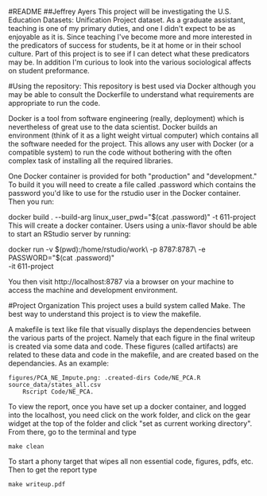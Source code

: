 #README
##Jeffrey Ayers
This project will be investigating the U.S. Education Datasets: Unification Project dataset. As a graduate assistant, teaching is one of my primary duties, and one I didn't expect to be as enjoyable as it is. Since teaching I've become more and more interested in the predicators of success for students, be it at home or in their school culture. Part of this project is to see if I can detect what these predicators may be. In addition I'm curious to look into the various sociological affects on student preformance.


#Using the repository:
This repository is best used via Docker although you may be able to consult the Dockerfile to understand what requirements are appropriate to run the code.

Docker is a tool from software engineering (really, deployment) which is nevertheless of great use to the data scientist. Docker builds an environment (think of it as a light weight virtual computer) which contains all the software needed for the project. This allows any user with Docker (or a compatible system) to run the code without bothering with the often complex task of installing all the required libraries.

One Docker container is provided for both "production" and "development." To build it you will need to create a file called .password which contains the password you'd like to use for the rstudio user in the Docker container. Then you run:

docker build . --build-arg linux_user_pwd="$(cat .password)" -t 611-project
This will create a docker container. Users using a unix-flavor should be able to start an RStudio server by running:

docker run -v $(pwd):/home/rstudio/work\
           -p 8787:8787\
           -e PASSWORD="$(cat .password)"\
           -it 611-project
           
You then visit http://localhost:8787 via a browser on your machine to access the machine and development environment. 

#Project Organization
This project uses a build system called Make. The best way to understand this project is to view the makefile.

A makefile is text like file that visually displays the dependencies between the various parts of the project. Namely that each figure in the final writeup is created via some data and code. These figures (called artifacts) are related to these data and code in the makefile, and are created based on the dependancies. As an example:
```
figures/PCA_NE_Impute.png: .created-dirs Code/NE_PCA.R source_data/states_all.csv
	Rscript Code/NE_PCA.
```
To view the report, once you have set up a docker container, and logged into the localhost, you need click on the work folder, and click on the gear widget at the top of the folder and click "set as current working directory". From there, go to the terminal and type

```
make clean
```
To start a phony target that wipes all non essential code, figures, pdfs, etc. 
Then to get the report type 
```
make writeup.pdf
```
